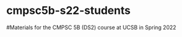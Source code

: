# cmpsc5b-s22-students
#Materials for the CMPSC 5B (DS2) course at UCSB in Spring 2022


```python

```
